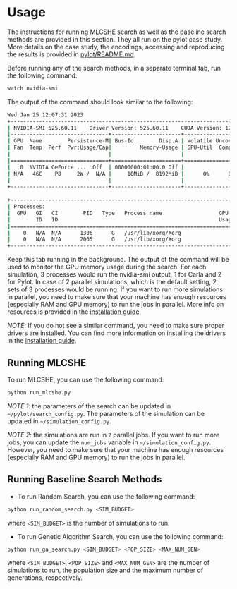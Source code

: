 # Usage

The instructions for running MLCSHE search as well as the baseline search methods are provided in this section. They all run on the pylot case study. More details on the case study, the encodings, accessing and reproducing the results is provided in [pylot/README.md](pylot/README.md).

Before running any of the search methods, in a separate terminal tab, run the following command:

```bash
watch nvidia-smi
```

The output of the command should look similar to the following:

```bash
Wed Jan 25 12:07:31 2023       
+-----------------------------------------------------------------------------+
| NVIDIA-SMI 525.60.11    Driver Version: 525.60.11    CUDA Version: 12.0     |
|-------------------------------+----------------------+----------------------+
| GPU  Name        Persistence-M| Bus-Id        Disp.A | Volatile Uncorr. ECC |
| Fan  Temp  Perf  Pwr:Usage/Cap|         Memory-Usage | GPU-Util  Compute M. |
|                               |                      |               MIG M. |
|===============================+======================+======================|
|   0  NVIDIA GeForce ...  Off  | 00000000:01:00.0 Off |                  N/A |
| N/A   46C    P8     2W /  N/A |     10MiB /  8192MiB |      0%      Default |
|                               |                      |                  N/A |
+-------------------------------+----------------------+----------------------+
                                                                               
+-----------------------------------------------------------------------------+
| Processes:                                                                  |
|  GPU   GI   CI        PID   Type   Process name                  GPU Memory |
|        ID   ID                                                   Usage      |
|=============================================================================|
|    0   N/A  N/A      1306      G   /usr/lib/xorg/Xorg                  4MiB |
|    0   N/A  N/A      2065      G   /usr/lib/xorg/Xorg                  4MiB |
+-----------------------------------------------------------------------------+
```

Keep this tab running in the background. The output of the command will be used to monitor the GPU memory usage during the search. For each simulation, 3 processes would run the nvidia-smi output, 1 for Carla and 2 for Pylot. In case of 2 parallel simulations, which is the default setting, 2 sets of 3 processes would be running. If you want to run more simulations in parallel, you need to make sure that your machine has enough resources (especially RAM and GPU memory) to run the jobs in parallel. More info on resources is provided in the [installation guide](INSTALL.md).

*NOTE*: If you do not see a similar command, you need to make sure proper drivers are installed. You can find more information on installing the drivers in the [installation guide](INSTALL.md).

## Running MLCSHE

To run MLCSHE, you can use the following command:

```bash
python run_mlcshe.py
```

*NOTE 1*: the parameters of the search can be updated in `~/pylot/search_config.py`. The parameters of the simulation can be updated in `~/simulation_config.py`.

*NOTE 2*: the simulations are run in `2` parallel jobs. If you want to run more jobs, you can update the `num_jobs` variable in `~/simulation_config.py`. However, you need to make sure that your machine has enough resources (especially RAM and GPU memory) to run the jobs in parallel.

## Running Baseline Search Methods

- To run Random Search, you can use the following command:

```bash
python run_random_search.py <SIM_BUDGET>
```

where `<SIM_BUDGET>` is the number of simulations to run.

- To run Genetic Algorithm Search, you can use the following command:

```bash
python run_ga_search.py <SIM_BUDGET> <POP_SIZE> <MAX_NUM_GEN>
```

where `<SIM_BUDGET>`, `<POP_SIZE>` and `<MAX_NUM_GEN>` are the number of simulations to run, the population size and the maximum number of generations, respectively.